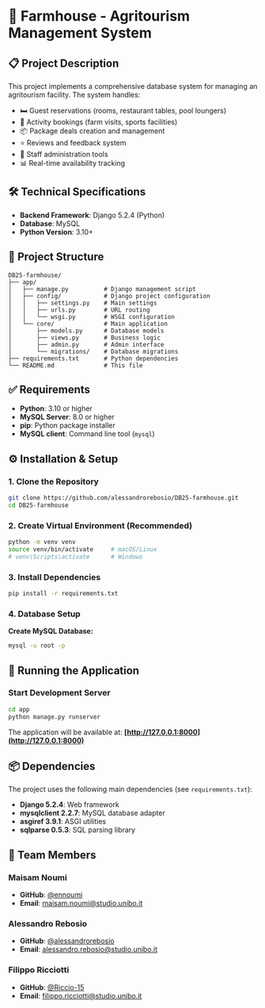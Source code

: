 # 🏡 Farmhouse - Agritourism Management System

## 📋 Project Description
This project implements a comprehensive database system for managing an agritourism facility. The system handles:
- 🛏️ Guest reservations (rooms, restaurant tables, pool loungers)
- 🚜 Activity bookings (farm visits, sports facilities)
- 📦 Package deals creation and management
- ⭐ Reviews and feedback system
- 👥 Staff administration tools
- 📊 Real-time availability tracking

## 🛠️ Technical Specifications
- **Backend Framework**: Django 5.2.4 (Python)
- **Database**: MySQL
- **Python Version**: 3.10+

## 📁 Project Structure
```
DB25-farmhouse/
├── app/
│   ├── manage.py          # Django management script
│   ├── config/            # Django project configuration
│   │   ├── settings.py    # Main settings
│   │   ├── urls.py        # URL routing
│   │   └── wsgi.py        # WSGI configuration
│   └── core/              # Main application
│       ├── models.py      # Database models
│       ├── views.py       # Business logic
│       ├── admin.py       # Admin interface
│       └── migrations/    # Database migrations
├── requirements.txt       # Python dependencies
└── README.md              # This file
```

## ✅ Requirements
- **Python**: 3.10 or higher
- **MySQL Server**: 8.0 or higher
- **pip**: Python package installer
- **MySQL client**: Command line tool (`mysql`)

## ⚙️ Installation & Setup

### 1. Clone the Repository
```bash
git clone https://github.com/alessandrorebosio/DB25-farmhouse.git
cd DB25-farmhouse
```

### 2. Create Virtual Environment (Recommended)
```bash
python -m venv venv
source venv/bin/activate     # macOS/Linux
# venv\Scripts\activate      # Windows
```

### 3. Install Dependencies
```bash
pip install -r requirements.txt
```

### 4. Database Setup
**Create MySQL Database:**
```bash
mysql -u root -p
```


## 🚀 Running the Application

### Start Development Server
```bash
cd app
python manage.py runserver
```

The application will be available at: **[http://127.0.0.1:8000](http://127.0.0.1:8000)**

## 📦 Dependencies
The project uses the following main dependencies (see `requirements.txt`):
- **Django 5.2.4**: Web framework
- **mysqlclient 2.2.7**: MySQL database adapter
- **asgiref 3.9.1**: ASGI utilities
- **sqlparse 0.5.3**: SQL parsing library

## 👥 Team Members

### Maisam Noumi
- **GitHub**: [@ennoumi](https://github.com/ennoumi)
- **Email**: [maisam.noumi@studio.unibo.it](mailto:maisam.noumi@studio.unibo.it)

### Alessandro Rebosio
- **GitHub**: [@alessandrorebosio](https://github.com/alessandrorebosio)
- **Email**: [alessandro.rebosio@studio.unibo.it](mailto:alessandro.rebosio@studio.unibo.it)

### Filippo Ricciotti
- **GitHub**: [@Riccio-15](https://github.com/Riccio-15)
- **Email**: [filippo.ricciotti@studio.unibo.it](mailto:filippo.ricciotti@studio.unibo.it)

